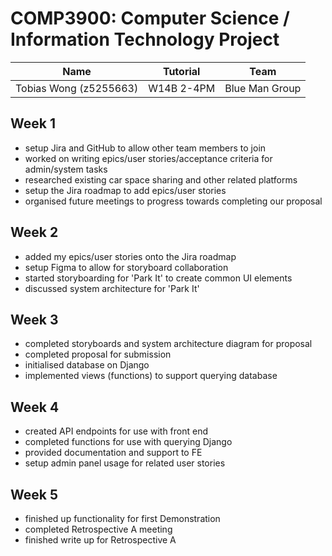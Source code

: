# COMP3900: Computer Science / Information Technology Project
| Name                   | Tutorial   | Team           |
|------------------------|------------|----------------|
| Tobias Wong (z5255663) | W14B 2-4PM | Blue Man Group |

## Week 1
* setup Jira and GitHub to allow other team members to join
* worked on writing epics/user stories/acceptance criteria for admin/system tasks
* researched existing car space sharing and other related platforms
* setup the Jira roadmap to add epics/user stories
* organised future meetings to progress towards completing our proposal

## Week 2
* added my epics/user stories onto the Jira roadmap
* setup Figma to allow for storyboard collaboration
* started storyboarding for 'Park It' to create common UI elements
* discussed system architecture for 'Park It'

## Week 3
* completed storyboards and system architecture diagram for proposal
* completed proposal for submission
* initialised database on Django
* implemented views (functions) to support querying database

## Week 4
* created API endpoints for use with front end
* completed functions for use with querying Django
* provided documentation and support to FE 
* setup admin panel usage for related user stories

## Week 5
* finished up functionality for first Demonstration
* completed Retrospective A meeting
* finished write up for Retrospective A 